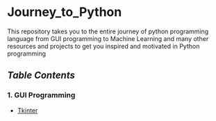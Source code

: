 # Journey_to_Python
This repository takes you to the entire journey of python programming language from GUI programming to  Machine Learning and many other resources and projects to get you inspired and motivated in Python programming

## *Table Contents*
### 1. GUI Programming
   - [Tkinter](https://github.com/akashdiphazra/Journey_to_Python/tree/main/GUI%20Programming)
